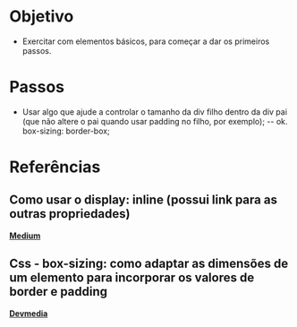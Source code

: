 
# Objetivo

- Exercitar com elementos básicos, para começar a dar os primeiros passos.



# Passos

- Usar algo que ajude a controlar o tamanho da div filho dentro da div pai (que não altere o pai quando usar padding no filho, por exemplo); -- ok. box-sizing: border-box;



# Referências

## Como usar o display: inline (possui link para as outras propriedades)

[**Medium**](https://medium.com/collabcode/pare-de-chutar-e-aprenda-como-funciona-o-display-inline-4ccb7b77371d#.2wc40fld6)


## Css - box-sizing: como adaptar as dimensões de um elemento para incorporar os valores de border e padding

[**Devmedia**](https://www.devmedia.com.br/css-box-sizing/36830)